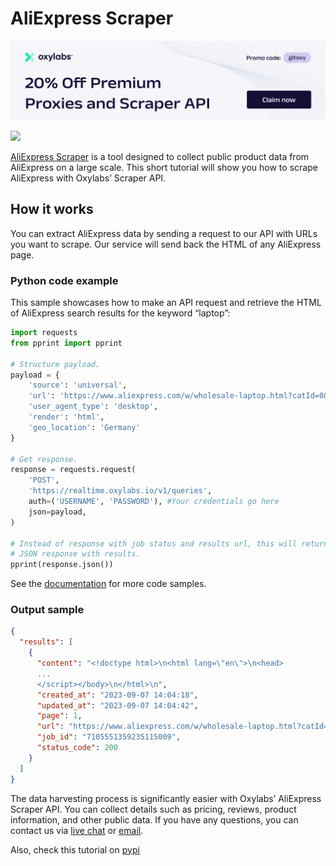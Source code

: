 # AliExpress Scraper

[![Oxylabs promo code](https://raw.githubusercontent.com/oxylabs/product-integrations/refs/heads/master/Affiliate-Universal-1090x275.png)](https://oxylabs.go2cloud.org/aff_c?offer_id=7&aff_id=877&url_id=112)

[![](https://dcbadge.vercel.app/api/server/eWsVUJrnG5)](https://discord.gg/GbxmdGhZjq)

[<u>AliExpress Scraper</u>](https://oxylabs.io/products/scraper-api/ecommerce/aliexpress) is a tool designed to collect public product data
from AliExpress on a large scale. This short tutorial will show you how
to scrape AliExpress with Oxylabs’ Scraper API.

## How it works

You can extract AliExpress data by sending a request to our API with
URLs you want to scrape. Our service will send back the HTML of any
AliExpress page.

### Python code example

This sample showcases how to make an API request and retrieve the HTML
of AliExpress search results for the keyword “laptop”:

```python
import requests
from pprint import pprint

# Structure payload.
payload = {
    'source': 'universal',
    'url': 'https://www.aliexpress.com/w/wholesale-laptop.html?catId=0&initiative_id=SB_20230907055110&SearchText=laptop&spm=a2g0o.best.1000002.0',
    'user_agent_type': 'desktop',
    'render': 'html',
    'geo_location': 'Germany'
}

# Get response.
response = requests.request(
    'POST',
    'https://realtime.oxylabs.io/v1/queries',
    auth=('USERNAME', 'PASSWORD'), #Your credentials go here
    json=payload,
)

# Instead of response with job status and results url, this will return the
# JSON response with results.
pprint(response.json())

```

See the
[<u>documentation</u>](https://developers.oxylabs.io/scraper-apis/e-commerce-scraper-api/all-domains)
for more code samples.

### Output sample

```json
{
  "results": [
    {
      "content": "<!doctype html>\n<html lang=\"en\">\n<head>
      ...
      </script></body>\n</html>\n",
      "created_at": "2023-09-07 14:04:18",
      "updated_at": "2023-09-07 14:04:42",
      "page": 1,
      "url": "https://www.aliexpress.com/w/wholesale-laptop.html?catId=0&initiative_id=SB_20230907055110&SearchText=laptop&spm=a2g0o.best.1000002.0",
      "job_id": "7105551359235115009",
      "status_code": 200
    }
  ]
}
```

The data harvesting process is significantly easier with Oxylabs’
AliExpress Scraper API. You can collect details such as pricing,
reviews, product information, and other public data. If you have any
questions, you can contact us via [<u>live
chat</u>](https://oxylabs.io/) or
[<u>email</u>](mailto:support@oxylabs.io).

Also, check this tutorial on [pypi](https://pypi.org/project/ali-express-scraper/)
